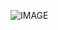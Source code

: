 ![IMAGE](https://i.ytimg.com/vi/vPTr7u5QcwI/hq720.jpg?sqp=-oaymwEhCK4FEIIDSFryq4qpAxMIARUAAAAAGAElAADIQj0AgKJD&rs=AOn4CLDxc6bMMRBygZ0xiXqtv4BGyrGRMw)
